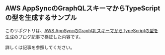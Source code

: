 ## AWS AppSyncのGraphQLスキーマからTypeScriptの型を生成するサンプル

このリポジトリは、[AWS AppSyncのGraphQLスキーマからTypeScriptの型を生成](https://www.grandream.jp/blog/generate-appsync-graphql-schema/)のブログ記事で検証した内容です。

詳しくは記事を参照してください。
